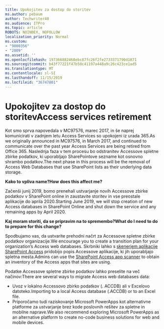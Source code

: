 ```yaml
---
title: Upokojitev za dostop do storitev
ms.author: pebaum
author: Techwriter40
ms.audience: ITPro
ms.topic: article
ROBOTS: NOINDEX, NOFOLLOW
localization_priority: Normal
ms.custom:
- "9000356"
- "2009"
ms.assetid: ''
ms.openlocfilehash: 197366882468ebc87fc26f2fe2733371790d1871
ms.sourcegitcommit: b43f77221f47b50c41197a448a9c26c423ce1ad5
ms.translationtype: MT
ms.contentlocale: sl-SI
ms.lasthandoff: 11/15/2019
ms.locfileid: "36747801"
---
```

# <a name="access-services-retirement"></a><span data-ttu-id="3fab1-102">Upokojitev za dostop do storitev</span><span class="sxs-lookup"><span data-stu-id="3fab1-102">Access services retirement</span></span>

<span data-ttu-id="3fab1-103">Kot smo sprva napovedala v MC97576, marec 2017, in še naprej komunicirati v zadnjem letu Access Services so upokojeni iz urada 365.</span><span class="sxs-lookup"><span data-stu-id="3fab1-103">As we originally announced in MC97576, in March 2017, and continued to communicate over the past year Access Services are being retired from Office 365.</span></span> <span data-ttu-id="3fab1-104">Naslednja faza v tem procesu bo odstranitev Accessove spletne zbirke podatkov, ki uporabljajo SharePointove sezname kot osnovno shrambo podatkov.</span><span class="sxs-lookup"><span data-stu-id="3fab1-104">The next phase in this process will be the removal of Access Web Databases that use SharePoint lists as their underlying data storage.</span></span>

<span data-ttu-id="3fab1-105">**Kako to vpliva name?**</span><span class="sxs-lookup"><span data-stu-id="3fab1-105">**How does this affect me?**</span></span>

<span data-ttu-id="3fab1-106">Začenši junij 2019, bomo prenehali ustvarjanje novih Accessove zbirke podatkov v SharePoint online in zaustavite storitev in vse preostale aplikacije do aprila 2020.</span><span class="sxs-lookup"><span data-stu-id="3fab1-106">Starting June 2019, we will stop creation of new Access databases in SharePoint Online and shut down the service and any remaining apps by April 2020.</span></span>

<span data-ttu-id="3fab1-107">**Kaj moram storiti, da se pripravim na to spremembo?**</span><span class="sxs-lookup"><span data-stu-id="3fab1-107">**What do I need to do to prepare for this change?**</span></span>

<span data-ttu-id="3fab1-108">Spodbujamo vas, da ustvarite prehodni načrt za Accessove spletne zbirke podatkov organizacije.</span><span class="sxs-lookup"><span data-stu-id="3fab1-108">We encourage you to create a transition plan for your organization’s Access web databases.</span></span> <span data-ttu-id="3fab1-109">Skrbniki lahko s [skenerjem aplikacije SharePoint Access](https://github.com/SharePoint/PnP-Tools/tree/master/Solutions/SharePoint.AccessApp.Scanner) pridobijo popis Accessove aplikacije, ki jih uporabljajo spletna mesta.</span><span class="sxs-lookup"><span data-stu-id="3fab1-109">Admins can use the [SharePoint Access app scanner](https://github.com/SharePoint/PnP-Tools/tree/master/Solutions/SharePoint.AccessApp.Scanner) to obtain an inventory of the Access apps that sites are using.</span></span>

<span data-ttu-id="3fab1-110">Podatke Accessove spletne zbirke podatkov lahko preselite na več načinov:</span><span class="sxs-lookup"><span data-stu-id="3fab1-110">There are several ways to migrate Access web databases data:</span></span>

- <span data-ttu-id="3fab1-111">Uvoz v lokalno Accessovo zbirko podatkov (. ACCDB) ali v Excelovo datoteko.</span><span class="sxs-lookup"><span data-stu-id="3fab1-111">Importing to a local Access database (.ACCDB) or to an Excel file.</span></span>
- <span data-ttu-id="3fab1-112">Priporočamo tudi raziskovanje Microsoft PowerApps kot alternativne platforme za ustvarjanje brez kode poslovnih rešitev za spletne in mobilne naprave.</span><span class="sxs-lookup"><span data-stu-id="3fab1-112">We also recommend exploring Microsoft PowerApps as an alternative platform to create no-code business solutions for web and mobile devices.</span></span>